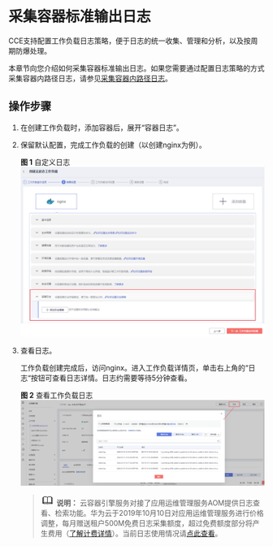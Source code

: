 # 采集容器标准输出日志<a name="cce_01_0110"></a>

CCE支持配置工作负载日志策略，便于日志的统一收集、管理和分析，以及按周期防爆处理。

本章节向您介绍如何采集容器标准输出日志。如果您需要通过配置日志策略的方式采集容器内路径日志，请参见[采集容器内路径日志](采集容器内路径日志.md)。

## 操作步骤<a name="section1560116317425"></a>

1.  在创建工作负载时，添加容器后，展开“容器日志”。
2.  保留默认配置，完成工作负载的创建（以创建nginx为例）。

    **图 1**  自定义日志<a name="fig18460183122618"></a>  
    ![](figures/自定义日志.png "自定义日志")

3.  查看日志。

    工作负载创建完成后，访问nginx。进入工作负载详情页，单击右上角的“日志“按钮可查看日志详情。日志约需要等待5分钟查看。

    **图 2**  查看工作负载日志<a name="fig15985123061"></a>  
    ![](figures/查看工作负载日志.png "查看工作负载日志")

    >![](public_sys-resources/icon-note.gif) **说明：** 
    >云容器引擎服务对接了应用运维管理服务AOM提供日志查看、检索功能。华为云于2019年10月10日对应用运维管理服务进行价格调整，每月赠送租户500M免费日志采集额度，超过免费额度部分将产生费用（[了解计费详情](https://www.huaweicloud.com/notice/2018/20190929175154404.html)）。当前日志使用情况请[点此查看](https://console.huaweicloud.com/aom/#/aom/als/setting)。


